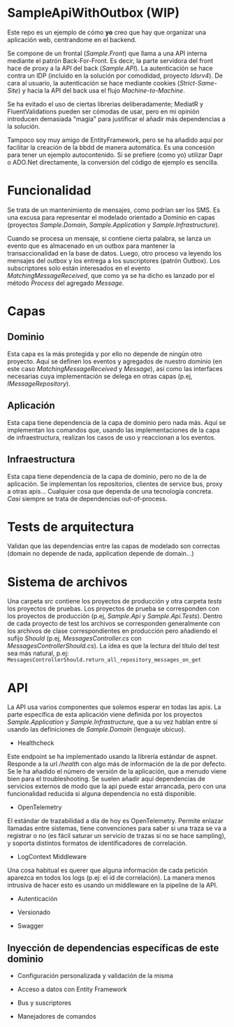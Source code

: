 # SampleApiWithOutbox (WIP)

Este repo es un ejemplo de cómo **yo** creo que hay que organizar una aplicación web, centrandome en el backend. 

Se compone de un frontal (*Sample.Front*) que llama a una API interna mediante el patrón Back-For-Front. Es decir, la parte servidora del front hace de proxy a la API del back (*Sample.API*).
La autenticación se hace contra un IDP (incluido en la solución por comodidad, proyecto *Idsrv4*). De cara al usuario, la autenticación se hace mediante cookies (*Strict-Same-Site*) y hacia la API del back usa el flujo *Machine-to-Machine*.

Se ha evitado el uso de ciertas librerias deliberadamente; MediatR y FluentValidations pueden ser cómodas de usar, pero en mi opinión introducen demasiada "magia" para justificar el añadir más dependencias a la solución. 

Tampoco soy muy amigo de EntityFramework, pero se ha añadido aquí por facilitar la creación de la bbdd de manera automática. 
Es una concesión para tener un ejemplo autocontenido. Si se prefiere (como yo) utilizar Dapr o ADO.Net directamente, la conversión del código de ejemplo es sencilla.

# Funcionalidad

Se trata de un mantenimiento de mensajes, como podrían ser los SMS. Es una excusa para representar el modelado orientado a Dominio en capas (proyectos *Sample.Domain*, *Sample.Application* y *Sample.Infrastructure*).

Cuando se procesa un mensaje, si contiene cierta palabra, se lanza un evento que es almacenado en un outbox para mantener la transaccionalidad en la base de datos. Luego, otro proceso va leyendo los mensajes del outbox y los entrega a los suscriptores (patrón Outbox).
Los subscriptores solo están interesados en el evento *MatchingMessageReceived*, que como ya se ha dicho es lanzado por el método *Process* del agregado *Message*.

# Capas

## Dominio
Esta capa es la más protegida y por ello no depende de ningún otro proyecto.
Aquí se definen los eventos y agregados de nuestro dominio (en este caso *MatchingMessageReceived* y *Message*), así como las interfaces necesarias cuya implementación se delega en otras capas (p.ej, *IMessageRepository*). 

## Aplicación
Esta capa tiene dependencia de la capa de dominio pero nada más. Aquí se implementan los comandos que, usando las implementaciones de la capa de infraestructura, realizan los casos de uso y reaccionan a los eventos.

## Infraestructura
Esta capa tiene dependencia de la capa de dominio, pero no de la de aplicación. Se implementan los repositorios, clientes de service bus, proxy a otras apis... Cualquier cosa que dependa de una tecnología concreta. *Casi* siempre se trata de dependencias out-of-process. 

# Tests de arquitectura

Validan que las dependencias entre las capas de modelado son correctas (domain no depende de nada, application depende de domain...) 

# Sistema de archivos

Una carpeta *src* contiene los proyectos de producción y otra carpeta *tests* los proyectos de pruebas.
Los proyectos de prueba se corresponden con los proyectos de producción (p.ej, *Sample.Api* y *Sample.Api.Tests*).
Dentro de cada proyecto de test los archivos se corresponden generalmente con los archivos de clase correspondientes en producción pero añadiendo el sufijo *Should* (p.ej, *MessagesController.cs* con *MessagesControllerShould.cs*). 
La idea es que la lectura del título del test sea más natural, p.ej:
``MessagesControllerShould.return_all_repository_messages_on_get``

# API

La API usa varios componentes que solemos esperar en todas las apis. La parte específica de esta aplicación viene definida por los proyectos *Sample.Application* y *Sample.Infrastructure*, que a su vez hablan entre sí usando las definiciones de *Sample.Domain* (lenguaje ubicuo). 

- Healthcheck

Este endpoint se ha implementado usando la librería estándar de aspnet. Responde a la url */health* con algo más de información de la de por defecto. Se le ha añadido el número de versión de la aplicación, que a menudo viene bien para el troubleshooting. 
Se suelen añadir aquí dependencias de servicios externos de modo que la api puede estar arrancada, pero con una funcionalidad reducida si alguna dependencia no está disponible.  

- OpenTelemetry

El estándar de trazabilidad a día de hoy es OpenTelemetry. Permite enlazar llamadas entre sistemas, tiene convenciones para saber si una traza se va a registrar o no (es fácil saturar un servicio de trazas si no se hace sampling), y soporta distintos formatos de identificadores de correlación. 

- LogContext Middleware 

Una cosa habitual es querer que alguna información de cada petición aparezca en todos los logs (p.ej: el id de correlación). La manera menos intrusiva de hacer esto es usando un middleware en la pipeline de la API.

- Autenticación

- Versionado

- Swagger

## Inyección de dependencias específicas de este dominio

- Configuración personalizada y validación de la misma

- Acceso a datos con Entity Framework

- Bus y suscriptores

- Manejadores de comandos